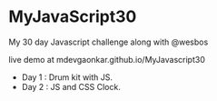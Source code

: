 # MyJavaScript30

My 30 day Javascript challenge along with @wesbos

live demo at mdevgaonkar.github.io/MyJavascript30

- Day 1 : Drum kit with JS.
- Day 2 : JS and CSS Clock. 